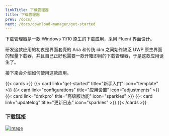 ```yaml
---
linkTitle: 下载管理器
title: 下载管理器
prev: /docs/
next: /docs/download-manager/get-started
---
```


下载管理器是一款 Windows 11/10 原生的下载应用，采用 Fluent 界面设计。

研发这款应用的初衷是界面套壳的 Aria 和传统 idm 之间始终缺乏 UWP 原生界面的轻量下载器，并且自己正好也需要一款开箱即用的下载管理器，于是这款应用诞生了。

接下来会介绍如何使用这款应用。

<!--more-->

{{< cards >}}
  {{< card link="get-started" title="新手入门" icon="template" >}}
  {{< card link="configurations" title="应用设置" icon="adjustments" >}}
  {{< card link="dmkpro" title="高级版功能" icon="sparkles" >}}
  {{< card link="updatelog" title="更新日志" icon="sparkles" >}}
{{< /cards >}}

### 下载链接

[![image](https://od.lk/s/209911743_DGBCl/MicrosoftStoreDownload.PNG#left)](https://www.microsoft.com/store/productId/9mx6kd8wgwgp?cid=officialwebsite)
